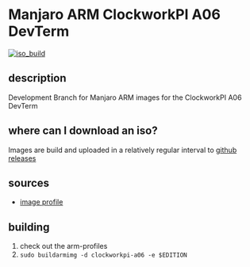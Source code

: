 # Manjaro ARM ClockworkPI A06 DevTerm
[![iso_build](https://github.com/manjaro-arm/clockworkpi-a06-images/workflows/image_build_all/badge.svg)](https://github.com/manjaro-arm/clockworkpi-a06-images/actions)

## description

Development Branch for Manjaro ARM images for the ClockworkPI A06 DevTerm

## where can I download an iso?

Images are build and uploaded in a relatively regular interval to [github releases](https://github.com/manjaro-arm/clockworkpi-a06-images/releases)

## sources

- [image profile](https://github.com/manjaro-pinephone/arm-profiles)

## building

1. check out the arm-profiles
2. `sudo buildarmimg -d clockworkpi-a06 -e $EDITION`
